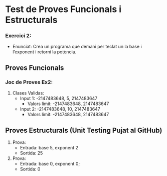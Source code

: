 # Test de Proves Funcionals  i Estructurals


### Exercici 2:
- Enunciat: Crea un programa que demani per teclat un la base i l’exponent i retorni la potència.

## Proves Funcionals

### Joc de Proves Ex2:

1. Clases Validas:
   - Input 1: -2147483648, 5, 2147483647
      - Valors límit: -2147483648, 2147483647
   - Input 2: -2147483648, 10, 2147483647
      - Valors límit: -2147483648, 2147483647

## Proves Estructurals (Unit Testing Pujat al GitHub)

1. Prova:
    - Entrada: base 5, exponent 2
    - Sortida: 25
2. Prova:  
    - Entrada: base 0, exponent 0;
    - Sortida: 0
